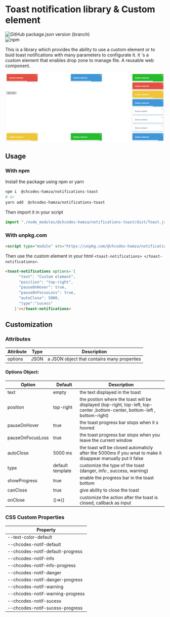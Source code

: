 # **Toast notification library & Custom element** 
![GitHub package.json version (branch)](https://img.shields.io/github/package-json/v/Hamza-chaouch/notifications-lib-element/main)  
![npm](https://img.shields.io/badge/npm-1.0.0-green)


This is a library which provides the ability to use a custom element or to buid toast notifications
with many parameters to configurate it. 
it 's a custom element that enables drop zone to manage file.
A reusable web component.

![](preview.PNG)

## Usage 

### With npm
Install the package using npm or yarn

```bash
npm i  @chcodes-hamza/notifications-toast
# or
yarn add  @chcodes-hamza/notifications-toast
```

Then import it in your script

```js
import "./node_modules/@chcodes-hamza/notifications-toast/dist/Toast.js"
```

### With unpkg.com

```html
<script type="module" src="https://unpkg.com/@chcodes-hamza/notifications-toast"></script>
```

Then use the custom element in your html  `<toast-notifications> </toast-notifications>`.

```html
<toast-notifications options='{
      "text": "Custom element",
      "position": "top-right",
      "pauseOnHover": true,
      "pauseOnFocusLoss": true,
      "autoClose": 5000,
      "type":"sucess"
    }'></toast-notifications>
```

## Customization
### Attributes

| Attribute | Type | Description                                 |
|-----------|------|---------------------------------------------|
| options   | JSON | a JSON object that contains many properties |

#### Options Object: 

| Option       | Default          | Description                                                                                                               |
|--------------|------------------|---------------------------------------------------------------------------------------------------------------------------|
| text         | empty            | the text displayed in the toast                                                                                           |
| position     | top-right        | the postion where the toast will be displayed (top-right, top-left, top-center ,bottom-center, bottom-left , bottom-right) |
| pauseOnHover | true             | the toast progress bar stops when it s hovred                                                                             |
| pauseOnFocusLoss | true             | the toast progress bar stops when you leave the current window                                                            |
| autoClose    | 5000 ms          | the toast will be closed automaticly after the 5000ms if you wnat to make it disappear manually put it false              |
| type         | default template | customize the type of the toast (danger, info , success, warning)                                                         |
| showProgress | true             | enable the progress bar in the toast bottom                                                                               |
|  canClose | true             | give ability to close the toast                                                                                           |
|  onClose | ()=>{}           | customize the action after the toast is closed, callback as input                                                         |




### CSS Custom Properties


|  Property   |
|-----|
|  --text-color-default   |
|  --chcodes-notif-default   |
|  --chcodes-notif-default-progress   |
|   --chcodes-notif-info  |
|   --chcodes-notif-info-progress  |
|  --chcodes-notif-danger   |
|  --chcodes-notif-danger-progress   |
| --chcodes-notif-warning  |
| --chcodes-notif-warning-progress  |
| --chcodes-notif-sucess  |
| --chcodes-notif-sucess-progress  |



